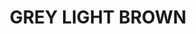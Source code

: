 ---
layout: product
title: "GREY LIGHT BROWN "
price: "300" 
desc: "Akrilna boja 17mL - Metalik"
img_path: "/assets/img/AMMOF521.webp"
brand: "AMMO"
available: false
special_offer: false
new: false
soon: false
cat: "020000"
subcat: "020100"
subsubcat: "020101"
sifra: "AMMOF521"
popular: false
spec: false
---